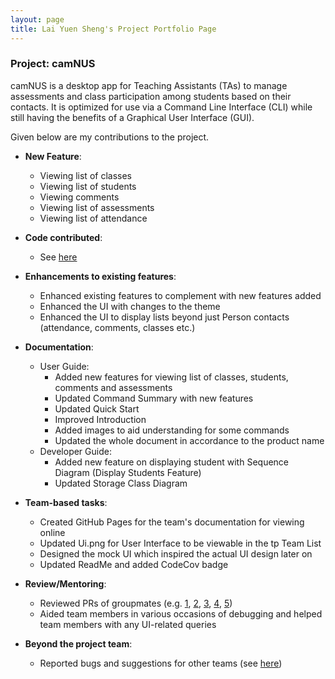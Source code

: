 ```yaml
---
layout: page
title: Lai Yuen Sheng's Project Portfolio Page
---
```


### Project: camNUS
camNUS is a desktop app for Teaching Assistants (TAs) to manage assessments and class participation among students based on their contacts. It is optimized for use via a Command Line Interface (CLI) while still having the benefits of a Graphical User Interface (GUI).

Given below are my contributions to the project.

* **New Feature**:
  * Viewing list of classes
  * Viewing list of students
  * Viewing comments
  * Viewing list of assessments
  * Viewing list of attendance

* **Code contributed**:
  * See [here](https://nus-cs2103-ay2122s2.github.io/tp-dashboard/?search=seanlaiys&breakdown=true&sort=groupTitle&sortWithin=title&since=2022-02-18&timeframe=commit&mergegroup=&groupSelect=groupByRepos&checkedFileTypes=docs~functional-code~test-code~other)

* **Enhancements to existing features**:
  * Enhanced existing features to complement with new features added
  * Enhanced the UI with changes to the theme
  * Enhanced the UI to display lists beyond just Person contacts (attendance, comments, classes etc.)

* **Documentation**:
    * User Guide:
      * Added new features for viewing list of classes, students, comments and assessments
      * Updated Command Summary with new features
      * Updated Quick Start
      * Improved Introduction
      * Added images to aid understanding for some commands
      * Updated the whole document in accordance to the product name
    * Developer Guide:
      * Added new feature on displaying student with Sequence Diagram (Display Students Feature)
      * Updated Storage Class Diagram

* **Team-based tasks**:
  * Created GitHub Pages for the team's documentation for viewing online
  * Updated Ui.png for User Interface to be viewable in the tp Team List
  * Designed the mock UI which inspired the actual UI design later on
  * Updated ReadMe and added CodeCov badge

* **Review/Mentoring**:
  * Reviewed PRs of groupmates (e.g. [1](https://github.com/AY2122S2-CS2103T-W13-2/tp/pull/118), [2](https://github.com/AY2122S2-CS2103T-W13-2/tp/pull/107), [3](https://github.com/AY2122S2-CS2103T-W13-2/tp/pull/71), [4](https://github.com/AY2122S2-CS2103T-W13-2/tp/pull/80), [5](https://github.com/AY2122S2-CS2103T-W13-2/tp/pull/86))
  * Aided team members in various occasions of debugging and helped team members with any UI-related queries

* **Beyond the project team**:
  * Reported bugs and suggestions for other teams (see [here](https://github.com/seanlaiys/ped/issues))
